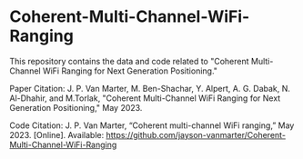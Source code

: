 # Coherent-Multi-Channel-WiFi-Ranging

This repository contains the data and code related to "Coherent Multi-Channel WiFi Ranging for Next Generation Positioning."

Paper Citation: 
J. P. Van Marter, M. Ben-Shachar, Y. Alpert, A. G. Dabak, N. Al-Dhahir, and M.Torlak, "Coherent Multi-Channel WiFi Ranging for Next Generation Positioning," May 2023.

Code Citation: 
J. P. Van Marter, “Coherent multi-channel WiFi ranging,” May 2023. [Online]. Available: https://github.com/jayson-vanmarter/Coherent-Multi-Channel-WiFi-Ranging
